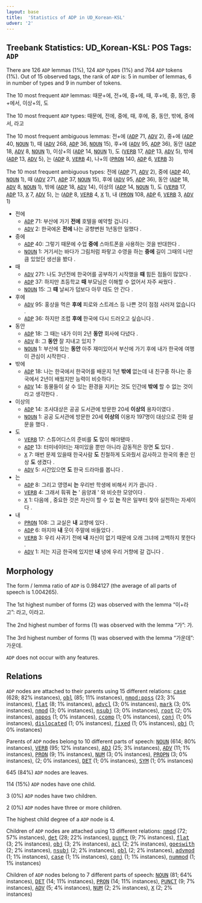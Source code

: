 ```yaml
---
layout: base
title:  'Statistics of ADP in UD_Korean-KSL'
udver: '2'
---
```


## Treebank Statistics: UD_Korean-KSL: POS Tags: `ADP`

There are 126 `ADP` lemmas (1%), 124 `ADP` types (1%) and 764 `ADP` tokens (1%).
Out of 15 observed tags, the rank of `ADP` is: 5 in number of lemmas, 6 in number of types and 9 in number of tokens.

The 10 most frequent `ADP` lemmas: 때문+에, 전+에, 중+에, 때, 후+에, 중, 동안, 중+에서, 이상+의, 도

The 10 most frequent `ADP` types:  때문에, 전에, 중에, 때, 후에, 중, 동안, 밖에, 중에서, 라고

The 10 most frequent ambiguous lemmas: 전+에 (<tt><a href="ko_ksl-pos-ADP.html">ADP</a></tt> 71, <tt><a href="ko_ksl-pos-ADV.html">ADV</a></tt> 2), 중+에 (<tt><a href="ko_ksl-pos-ADP.html">ADP</a></tt> 40, <tt><a href="ko_ksl-pos-NOUN.html">NOUN</a></tt> 1), 때 (<tt><a href="ko_ksl-pos-ADV.html">ADV</a></tt> 268, <tt><a href="ko_ksl-pos-ADP.html">ADP</a></tt> 36, <tt><a href="ko_ksl-pos-NOUN.html">NOUN</a></tt> 15), 후+에 (<tt><a href="ko_ksl-pos-ADV.html">ADV</a></tt> 95, <tt><a href="ko_ksl-pos-ADP.html">ADP</a></tt> 36), 동안 (<tt><a href="ko_ksl-pos-ADP.html">ADP</a></tt> 18, <tt><a href="ko_ksl-pos-ADV.html">ADV</a></tt> 8, <tt><a href="ko_ksl-pos-NOUN.html">NOUN</a></tt> 1), 이상+의 (<tt><a href="ko_ksl-pos-ADP.html">ADP</a></tt> 14, <tt><a href="ko_ksl-pos-NOUN.html">NOUN</a></tt> 1), 도 (<tt><a href="ko_ksl-pos-VERB.html">VERB</a></tt> 17, <tt><a href="ko_ksl-pos-ADP.html">ADP</a></tt> 13, <tt><a href="ko_ksl-pos-ADV.html">ADV</a></tt> 5), 밖에 (<tt><a href="ko_ksl-pos-ADP.html">ADP</a></tt> 13, <tt><a href="ko_ksl-pos-ADV.html">ADV</a></tt> 5), 는 (<tt><a href="ko_ksl-pos-ADP.html">ADP</a></tt> 8, <tt><a href="ko_ksl-pos-VERB.html">VERB</a></tt> 4), 나+의 (<tt><a href="ko_ksl-pos-PRON.html">PRON</a></tt> 140, <tt><a href="ko_ksl-pos-ADP.html">ADP</a></tt> 6, <tt><a href="ko_ksl-pos-VERB.html">VERB</a></tt> 3)

The 10 most frequent ambiguous types:  전에 (<tt><a href="ko_ksl-pos-ADP.html">ADP</a></tt> 71, <tt><a href="ko_ksl-pos-ADV.html">ADV</a></tt> 2), 중에 (<tt><a href="ko_ksl-pos-ADP.html">ADP</a></tt> 40, <tt><a href="ko_ksl-pos-NOUN.html">NOUN</a></tt> 1), 때 (<tt><a href="ko_ksl-pos-ADV.html">ADV</a></tt> 271, <tt><a href="ko_ksl-pos-ADP.html">ADP</a></tt> 37, <tt><a href="ko_ksl-pos-NOUN.html">NOUN</a></tt> 15), 후에 (<tt><a href="ko_ksl-pos-ADV.html">ADV</a></tt> 95, <tt><a href="ko_ksl-pos-ADP.html">ADP</a></tt> 36), 동안 (<tt><a href="ko_ksl-pos-ADP.html">ADP</a></tt> 18, <tt><a href="ko_ksl-pos-ADV.html">ADV</a></tt> 8, <tt><a href="ko_ksl-pos-NOUN.html">NOUN</a></tt> 1), 밖에 (<tt><a href="ko_ksl-pos-ADP.html">ADP</a></tt> 18, <tt><a href="ko_ksl-pos-ADV.html">ADV</a></tt> 14), 이상의 (<tt><a href="ko_ksl-pos-ADP.html">ADP</a></tt> 14, <tt><a href="ko_ksl-pos-NOUN.html">NOUN</a></tt> 1), 도 (<tt><a href="ko_ksl-pos-VERB.html">VERB</a></tt> 17, <tt><a href="ko_ksl-pos-ADP.html">ADP</a></tt> 13, <tt><a href="ko_ksl-pos-X.html">X</a></tt> 7, <tt><a href="ko_ksl-pos-ADV.html">ADV</a></tt> 5), 는 (<tt><a href="ko_ksl-pos-ADP.html">ADP</a></tt> 8, <tt><a href="ko_ksl-pos-VERB.html">VERB</a></tt> 4, <tt><a href="ko_ksl-pos-X.html">X</a></tt> 1), 내 (<tt><a href="ko_ksl-pos-PRON.html">PRON</a></tt> 108, <tt><a href="ko_ksl-pos-ADP.html">ADP</a></tt> 6, <tt><a href="ko_ksl-pos-VERB.html">VERB</a></tt> 3, <tt><a href="ko_ksl-pos-ADV.html">ADV</a></tt> 1)


* 전에
  * <tt><a href="ko_ksl-pos-ADP.html">ADP</a></tt> 71: 부산에 가기 <b>전에</b> 호텔을 예약할 겁니다 .
  * <tt><a href="ko_ksl-pos-ADV.html">ADV</a></tt> 2: 한국에온 <b>전에</b> 나는 공향변원 1년동안 일했다 .
* 중에
  * <tt><a href="ko_ksl-pos-ADP.html">ADP</a></tt> 40: 그렇기 때문에 수업 <b>중에</b> 스마트폰을 사용하는 것을 반대한다 .
  * <tt><a href="ko_ksl-pos-NOUN.html">NOUN</a></tt> 1: 거기서는 바다가 그림처럼 파랗고 수영을 하는 <b>중에</b> 길이 그때의 나만큼 있었던 생선을 봤다 .
* 때
  * <tt><a href="ko_ksl-pos-ADV.html">ADV</a></tt> 271: 나도 3년전에 한국어를 공부하기 시작했을 <b>때</b> 힘든 점들이 많았다 .
  * <tt><a href="ko_ksl-pos-ADP.html">ADP</a></tt> 37: 하지만 초등학교 <b>때</b> 부모님은 이해할 수 없어서 자주 싸웠다 .
  * <tt><a href="ko_ksl-pos-NOUN.html">NOUN</a></tt> 15: 그 <b>때</b> 날씨가 덥보다 아무 데도 안 간다 .
* 후에
  * <tt><a href="ko_ksl-pos-ADV.html">ADV</a></tt> 95: 홍상을 먹은 <b>후에</b> 피로와 스트레스 등 나쁜 것이 점점 사러져 없습니다 .
  * <tt><a href="ko_ksl-pos-ADP.html">ADP</a></tt> 36: 하지만 조렵 <b>후에</b> 한국에 다시 드러오고 싶습니다 .
* 동안
  * <tt><a href="ko_ksl-pos-ADP.html">ADP</a></tt> 18: 그 때는 내가 이미 2년 <b>동안</b> 회사에 다녔다 .
  * <tt><a href="ko_ksl-pos-ADV.html">ADV</a></tt> 8: 그 <b>동안</b> 잘 지내고 있지 ?
  * <tt><a href="ko_ksl-pos-NOUN.html">NOUN</a></tt> 1: 부산에 있는 <b>동안</b> 아주 재미있어서 부산에 가기 후에 내가 한국에 여행이 관심이 시작한다 .
* 밖에
  * <tt><a href="ko_ksl-pos-ADP.html">ADP</a></tt> 18: 나는 한국에서 한국어를 배운지 1년 <b>밖에</b> 없는데 내 친구중 하나는 중국에서 2년이 배웠지만 능력이 비슷하다 .
  * <tt><a href="ko_ksl-pos-ADV.html">ADV</a></tt> 14: 동물들이 살 수 있는 환경을 지키는 것도 인간에 <b>밖에</b> 할 수 없는 것이라고 생각한다 .
* 이상의
  * <tt><a href="ko_ksl-pos-ADP.html">ADP</a></tt> 14: 조사대상은 공공 도서관에 방문한 20세 <b>이상의</b> 용자이였다 .
  * <tt><a href="ko_ksl-pos-NOUN.html">NOUN</a></tt> 1: 공공 도서관에 방문한 20세 <b>이상의</b> 이용자 197명이 대상으로 전화 설문을 했다 .
* 도
  * <tt><a href="ko_ksl-pos-VERB.html">VERB</a></tt> 17: 스튜어디스의 준비를 <b>도</b> 많이 해야됐따 .
  * <tt><a href="ko_ksl-pos-ADP.html">ADP</a></tt> 13: 터미네이터는 재미있을 뿐만 아니라 감동적은 장면 <b>도</b> 있다 .
  * <tt><a href="ko_ksl-pos-X.html">X</a></tt> 7: 매번 문제 있을때 한국사람 <b>도</b> 친철하게 도와줬서 감사하고 한국의 좋은 인상 <b>도</b> 생겼다 .
  * <tt><a href="ko_ksl-pos-ADV.html">ADV</a></tt> 5: 시간있으면 <b>도</b> 한국 드라마를 봅니다 .
* 는
  * <tt><a href="ko_ksl-pos-ADP.html">ADP</a></tt> 8: 그리고 영영씨 <b>는</b> 우리반 학생에 비해서 키가 큽니다 .
  * <tt><a href="ko_ksl-pos-VERB.html">VERB</a></tt> 4: 그래서 훠꿔 <b>는</b> ' 음양괘 ' 와 비슷한 모양이다 .
  * <tt><a href="ko_ksl-pos-X.html">X</a></tt> 1: 다음에 , 중요한 것은 자신이 할 수 있 <b>는</b> 작은 일부터 찾아 실천하는 자세이다 .
* 내
  * <tt><a href="ko_ksl-pos-PRON.html">PRON</a></tt> 108: 그 교실은 <b>내</b> 교향에 있다 .
  * <tt><a href="ko_ksl-pos-ADP.html">ADP</a></tt> 6: 마지마 <b>내</b> 웃이 주말에 바들았다 .
  * <tt><a href="ko_ksl-pos-VERB.html">VERB</a></tt> 3: 우리 사귀기 전에 <b>내</b> 자신이 없기 때문에 오래 그녀에 고백하지 못한다 .
  * <tt><a href="ko_ksl-pos-ADV.html">ADV</a></tt> 1: 저는 지금 한국에 있지만 <b>내</b> 녕에 우리 거향에 갈 겁니다 .

## Morphology

The form / lemma ratio of `ADP` is 0.984127 (the average of all parts of speech is 1.004265).

The 1st highest number of forms (2) was observed with the lemma “이+라고”: 라고, 이라고.

The 2nd highest number of forms (1) was observed with the lemma “가”: 가.

The 3rd highest number of forms (1) was observed with the lemma “가운데”: 가운데.

`ADP` does not occur with any features.


## Relations

`ADP` nodes are attached to their parents using 15 different relations: <tt><a href="ko_ksl-dep-case.html">case</a></tt> (628; 82% instances), <tt><a href="ko_ksl-dep-obl.html">obl</a></tt> (85; 11% instances), <tt><a href="ko_ksl-dep-nmod-poss.html">nmod:poss</a></tt> (23; 3% instances), <tt><a href="ko_ksl-dep-flat.html">flat</a></tt> (8; 1% instances), <tt><a href="ko_ksl-dep-advcl.html">advcl</a></tt> (3; 0% instances), <tt><a href="ko_ksl-dep-mark.html">mark</a></tt> (3; 0% instances), <tt><a href="ko_ksl-dep-nmod.html">nmod</a></tt> (3; 0% instances), <tt><a href="ko_ksl-dep-nsubj.html">nsubj</a></tt> (3; 0% instances), <tt><a href="ko_ksl-dep-root.html">root</a></tt> (2; 0% instances), <tt><a href="ko_ksl-dep-appos.html">appos</a></tt> (1; 0% instances), <tt><a href="ko_ksl-dep-ccomp.html">ccomp</a></tt> (1; 0% instances), <tt><a href="ko_ksl-dep-conj.html">conj</a></tt> (1; 0% instances), <tt><a href="ko_ksl-dep-dislocated.html">dislocated</a></tt> (1; 0% instances), <tt><a href="ko_ksl-dep-fixed.html">fixed</a></tt> (1; 0% instances), <tt><a href="ko_ksl-dep-obj.html">obj</a></tt> (1; 0% instances)

Parents of `ADP` nodes belong to 10 different parts of speech: <tt><a href="ko_ksl-pos-NOUN.html">NOUN</a></tt> (614; 80% instances), <tt><a href="ko_ksl-pos-VERB.html">VERB</a></tt> (95; 12% instances), <tt><a href="ko_ksl-pos-ADJ.html">ADJ</a></tt> (25; 3% instances), <tt><a href="ko_ksl-pos-ADV.html">ADV</a></tt> (11; 1% instances), <tt><a href="ko_ksl-pos-PRON.html">PRON</a></tt> (9; 1% instances), <tt><a href="ko_ksl-pos-NUM.html">NUM</a></tt> (3; 0% instances), <tt><a href="ko_ksl-pos-PROPN.html">PROPN</a></tt> (3; 0% instances),  (2; 0% instances), <tt><a href="ko_ksl-pos-DET.html">DET</a></tt> (1; 0% instances), <tt><a href="ko_ksl-pos-SYM.html">SYM</a></tt> (1; 0% instances)

645 (84%) `ADP` nodes are leaves.

114 (15%) `ADP` nodes have one child.

3 (0%) `ADP` nodes have two children.

2 (0%) `ADP` nodes have three or more children.

The highest child degree of a `ADP` node is 4.

Children of `ADP` nodes are attached using 13 different relations: <tt><a href="ko_ksl-dep-nmod.html">nmod</a></tt> (72; 57% instances), <tt><a href="ko_ksl-dep-det.html">det</a></tt> (28; 22% instances), <tt><a href="ko_ksl-dep-punct.html">punct</a></tt> (9; 7% instances), <tt><a href="ko_ksl-dep-flat.html">flat</a></tt> (3; 2% instances), <tt><a href="ko_ksl-dep-obj.html">obj</a></tt> (3; 2% instances), <tt><a href="ko_ksl-dep-acl.html">acl</a></tt> (2; 2% instances), <tt><a href="ko_ksl-dep-goeswith.html">goeswith</a></tt> (2; 2% instances), <tt><a href="ko_ksl-dep-nsubj.html">nsubj</a></tt> (2; 2% instances), <tt><a href="ko_ksl-dep-obl.html">obl</a></tt> (2; 2% instances), <tt><a href="ko_ksl-dep-advmod.html">advmod</a></tt> (1; 1% instances), <tt><a href="ko_ksl-dep-case.html">case</a></tt> (1; 1% instances), <tt><a href="ko_ksl-dep-conj.html">conj</a></tt> (1; 1% instances), <tt><a href="ko_ksl-dep-nummod.html">nummod</a></tt> (1; 1% instances)

Children of `ADP` nodes belong to 7 different parts of speech: <tt><a href="ko_ksl-pos-NOUN.html">NOUN</a></tt> (81; 64% instances), <tt><a href="ko_ksl-pos-DET.html">DET</a></tt> (14; 11% instances), <tt><a href="ko_ksl-pos-PRON.html">PRON</a></tt> (14; 11% instances), <tt><a href="ko_ksl-pos-PUNCT.html">PUNCT</a></tt> (9; 7% instances), <tt><a href="ko_ksl-pos-ADV.html">ADV</a></tt> (5; 4% instances), <tt><a href="ko_ksl-pos-NUM.html">NUM</a></tt> (2; 2% instances), <tt><a href="ko_ksl-pos-X.html">X</a></tt> (2; 2% instances)

